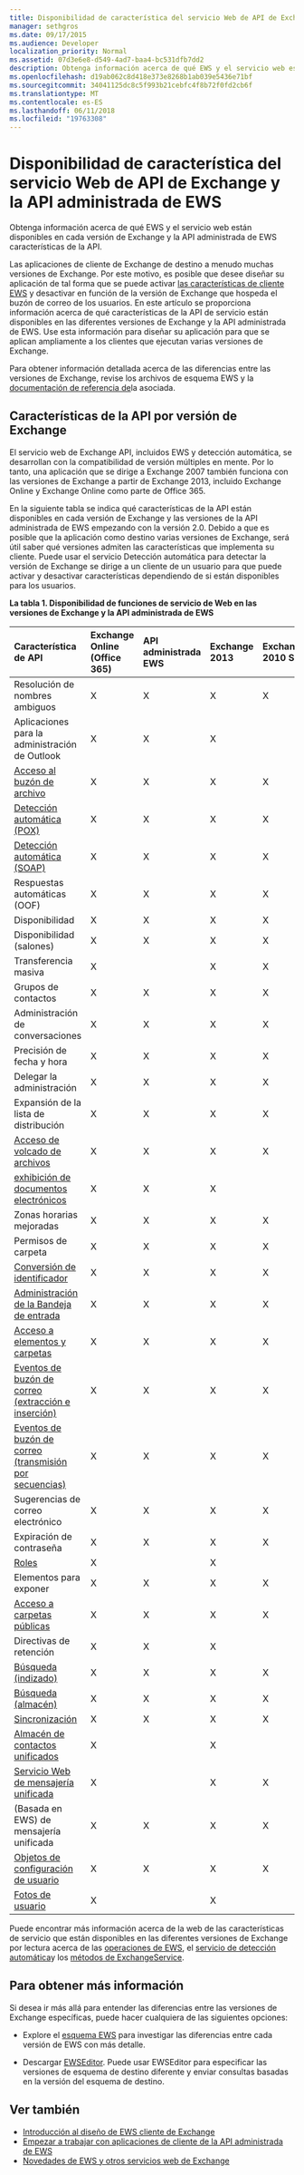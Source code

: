 ```yaml
---
title: Disponibilidad de característica del servicio Web de API de Exchange y la API administrada de EWS
manager: sethgros
ms.date: 09/17/2015
ms.audience: Developer
localization_priority: Normal
ms.assetid: 07d3e6e8-d549-4ad7-baa4-bc531dfb7dd2
description: Obtenga información acerca de qué EWS y el servicio web están disponibles en cada versión de Exchange y la API administrada de EWS características de la API.
ms.openlocfilehash: d19ab062c8d418e373e8268b1ab039e5436e71bf
ms.sourcegitcommit: 34041125dc8c5f993b21cebfc4f8b72f0fd2cb6f
ms.translationtype: MT
ms.contentlocale: es-ES
ms.lasthandoff: 06/11/2018
ms.locfileid: "19763308"
---
```

# <a name="web-service-api-feature-availability-in-exchange-and-the-ews-managed-api"></a>Disponibilidad de característica del servicio Web de API de Exchange y la API administrada de EWS

Obtenga información acerca de qué EWS y el servicio web están disponibles en cada versión de Exchange y la API administrada de EWS características de la API.
  
Las aplicaciones de cliente de Exchange de destino a menudo muchas versiones de Exchange. Por este motivo, es posible que desee diseñar su aplicación de tal forma que se puede activar [las características de cliente EWS](ews-client-design-overview-for-exchange.md#EWSFeatures) y desactivar en función de la versión de Exchange que hospeda el buzón de correo de los usuarios. En este artículo se proporciona información acerca de qué características de la API de servicio están disponibles en las diferentes versiones de Exchange y la API administrada de EWS. Use esta información para diseñar su aplicación para que se aplican ampliamente a los clientes que ejecutan varias versiones de Exchange. 
  
Para obtener información detallada acerca de las diferencias entre las versiones de Exchange, revise los archivos de esquema EWS y la [documentación de referencia de](http://msdn.microsoft.com/library/6c969133-6036-448b-af39-a3caf9917e98%28Office.15%29.aspx)la asociada.
  
## <a name="api-features-by-exchange-version"></a>Características de la API por versión de Exchange
<a name="bk_apifeatures"> </a>

El servicio web de Exchange API, incluidos EWS y detección automática, se desarrollan con la compatibilidad de versión múltiples en mente. Por lo tanto, una aplicación que se dirige a Exchange 2007 también funciona con las versiones de Exchange a partir de Exchange 2013, incluido Exchange Online y Exchange Online como parte de Office 365. 
  
En la siguiente tabla se indica qué características de la API están disponibles en cada versión de Exchange y las versiones de la API administrada de EWS empezando con la versión 2.0. Debido a que es posible que la aplicación como destino varias versiones de Exchange, será útil saber qué versiones admiten las características que implementa su cliente. Puede usar el servicio Detección automática para detectar la versión de Exchange se dirige a un cliente de un usuario para que puede activar y desactivar características dependiendo de si están disponibles para los usuarios.
  
**La tabla 1. Disponibilidad de funciones de servicio de Web en las versiones de Exchange y la API administrada de EWS**

|Característica de API|Exchange Online (Office 365)|API administrada EWS|Exchange 2013|Exchange 2010 SP2|Exchange 2010 SP1|Exchange 2010|Exchange 2007 SP1|Exchange 2007|
|:-----|:-----|:-----|:-----|:-----|:-----|:-----|:-----|:-----|
|Resolución de nombres ambiguos  <br/> |X  <br/> |X  <br/> |X  <br/> |X  <br/> |X  <br/> |X  <br/> |X  <br/> |X  <br/> |
|Aplicaciones para la administración de Outlook  <br/> |X  <br/> |X  <br/> |X  <br/> ||||||
|[Acceso al buzón de archivo](archiving-in-ews-in-exchange.md) <br/> |X  <br/> |X  <br/> |X  <br/> |X  <br/> |X  <br/> ||||
|[Detección automática (POX)](autodiscover-for-exchange.md) <br/> |X  <br/> |X  <br/> |X  <br/> |X  <br/> |X  <br/> |X  <br/> |X  <br/> |X  <br/> |
|[Detección automática (SOAP)](autodiscover-for-exchange.md) <br/> |X  <br/> |X  <br/> |X  <br/> |X  <br/> |X  <br/> ||||
|Respuestas automáticas (OOF)  <br/> |X  <br/> |X  <br/> |X  <br/> |X  <br/> |X  <br/> |X  <br/> |X  <br/> |X  <br/> |
|Disponibilidad  <br/> |X  <br/> |X  <br/> |X  <br/> |X  <br/> |X  <br/> |X  <br/> |X  <br/> |X  <br/> |
|Disponibilidad (salones)  <br/> |X  <br/> |X  <br/> |X  <br/> |X  <br/> |X  <br/> |X  <br/> |||
|Transferencia masiva  <br/> |X  <br/> ||X  <br/> |X  <br/> |X  <br/> ||||
|Grupos de contactos  <br/> |X  <br/> |X  <br/> |X  <br/> |X  <br/> |X  <br/> |X  <br/> |||
|Administración de conversaciones  <br/> |X  <br/> |X  <br/> |X  <br/> |X  <br/> |X  <br/> ||||
|Precisión de fecha y hora  <br/> |X  <br/> |X  <br/> |X  <br/> |X  <br/> |||||
|Delegar la administración  <br/> |X  <br/> |X  <br/> |X  <br/> |X  <br/> |X  <br/> |X  <br/> |X  <br/> ||
|Expansión de la lista de distribución  <br/> |X  <br/> |X  <br/> |X  <br/> |X  <br/> |X  <br/> |X  <br/> |X  <br/> |X  <br/> |
|[Acceso de volcado de archivos](deleting-items-by-using-ews-in-exchange.md) <br/> |X  <br/> |X  <br/> |X  <br/> |X  <br/> |X  <br/> |X  <br/> |||
|[exhibición de documentos electrónicos](ediscovery-in-ews-in-exchange.md) <br/> |X  <br/> |X  <br/> |X  <br/> ||||||
|Zonas horarias mejoradas  <br/> |X  <br/> |X  <br/> |X  <br/> |X  <br/> |X  <br/> |X  <br/> |||
|Permisos de carpeta  <br/> |X  <br/> |X  <br/> |X  <br/> |X  <br/> |X  <br/> |X  <br/> |X  <br/> ||
|[Conversión de identificador](ews-identifiers-in-exchange.md) <br/> |X  <br/> |X  <br/> |X  <br/> |X  <br/> |X  <br/> |X  <br/> |X  <br/> ||
|[Administración de la Bandeja de entrada](inbox-management-and-ews-in-exchange.md) <br/> |X  <br/> |X  <br/> |X  <br/> |X  <br/> |X  <br/> ||||
|[Acceso a elementos y carpetas](folders-and-items-in-ews-in-exchange.md) <br/> |X  <br/> |X  <br/> |X  <br/> |X  <br/> |X  <br/> |X  <br/> |X  <br/> |X  <br/> |
|[Eventos de buzón de correo (extracción e inserción)](notification-subscriptions-mailbox-events-and-ews-in-exchange.md) <br/> |X  <br/> |X  <br/> |X  <br/> |X  <br/> |X  <br/> |X  <br/> |X  <br/> |X  <br/> |
|[Eventos de buzón de correo (transmisión por secuencias)](notification-subscriptions-mailbox-events-and-ews-in-exchange.md) <br/> |X  <br/> |X  <br/> |X  <br/> |X  <br/> |X  <br/> ||||
|Sugerencias de correo electrónico  <br/> |X  <br/> |X  <br/> |X  <br/> |X  <br/> |X  <br/> ||||
|Expiración de contraseña  <br/> |X  <br/> |X  <br/> |X  <br/> |X  <br/> |||||
|[Roles](people-and-contacts-in-ews-in-exchange.md) <br/> |X  <br/> ||X  <br/> ||||||
|Elementos para exponer  <br/> |X  <br/> |X  <br/> |X  <br/> |X  <br/> |X  <br/> |X  <br/> |X  <br/> ||
|[Acceso a carpetas públicas](public-folder-access-with-ews-in-exchange.md) <br/> |X  <br/> |X  <br/> |X  <br/> |X  <br/> |X  <br/> |X  <br/> |X  <br/> ||
|Directivas de retención  <br/> |X  <br/> |X  <br/> |X  <br/> ||||||
|[Búsqueda (indizado)](search-and-ews-in-exchange.md) <br/> |X  <br/> |X  <br/> |X  <br/> |X  <br/> |X  <br/> |X  <br/> |||
|[Búsqueda (almacén)](search-and-ews-in-exchange.md) <br/> |X  <br/> |X  <br/> |X  <br/> |X  <br/> |X  <br/> |X  <br/> |X  <br/> |X  <br/> |
|[Sincronización](mailbox-synchronization-and-ews-in-exchange.md) <br/> |X  <br/> |X  <br/> |X  <br/> |X  <br/> |X  <br/> |X  <br/> |X  <br/> |X  <br/> |
|[Almacén de contactos unificados](people-and-contacts-in-ews-in-exchange.md) <br/> |X  <br/> ||X  <br/> ||||||
|[Servicio Web de mensajería unificada](http://msdn.microsoft.com/library/83afea8a-c716-41df-9eb2-e1000357afb6%28Office.15%29.aspx) <br/> |X  <br/> ||X  <br/> |X  <br/> |X  <br/> |X  <br/> |X  <br/> |X  <br/> |
|(Basada en EWS) de mensajería unificada  <br/> |X  <br/> |X  <br/> |X  <br/> |X  <br/> |X  <br/> |X  <br/> |||
|[Objetos de configuración de usuario](persistent-application-settings-in-ews-in-exchange.md) <br/> |X  <br/> |X  <br/> |X  <br/> |X  <br/> |X  <br/> |X  <br/> |||
|[Fotos de usuario](how-to-get-user-photos-by-using-ews-in-exchange.md) <br/> |X  <br/> ||X  <br/> ||||||
   
Puede encontrar más información acerca de la web de las características de servicio que están disponibles en las diferentes versiones de Exchange por lectura acerca de las [operaciones de EWS](http://msdn.microsoft.com/library/cf6fd871-9a65-4f34-8557-c8c71dd7ce09%28Office.15%29.aspx), el [servicio de detección automática](http://msdn.microsoft.com/library/a01124a8-a8cf-4b80-8625-d7ee05690bca%28Office.15%29.aspx)y los [métodos de ExchangeService](http://msdn.microsoft.com/en-us/library/office/microsoft.exchange.webservices.data.exchangeservice_methods%28v=exchg.80%29.aspx).
  
## <a name="to-learn-more"></a>Para obtener más información
<a name="bk_apifeatures"> </a>

Si desea ir más allá para entender las diferencias entre las versiones de Exchange específicas, puede hacer cualquiera de las siguientes opciones:
  
- Explore el [esquema EWS](http://msdn.microsoft.com/library/6c969133-6036-448b-af39-a3caf9917e98%28Office.15%29.aspx) para investigar las diferencias entre cada versión de EWS con más detalle. 
    
- Descargar [EWSEditor](http://ewseditor.codeplex.com/). Puede usar EWSEditor para especificar las versiones de esquema de destino diferente y enviar consultas basadas en la versión del esquema de destino.
    
## <a name="see-also"></a>Ver también

- [Introducción al diseño de EWS cliente de Exchange](ews-client-design-overview-for-exchange.md)   
- [Empezar a trabajar con aplicaciones de cliente de la API administrada de EWS](get-started-with-ews-managed-api-client-applications.md) 
- [Novedades de EWS y otros servicios web de Exchange](whats-new-in-ews-and-other-web-services-in-exchange.md)
    

